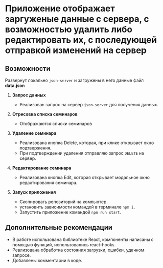 # Приложение отображает заргуженые данные с сервера, с возможностью удалить либо редактировать их, с последующей отправкой изменений на сервер

## Возможности

Развернут локально `json-server` и загружены в него данные файл **data.json**

1. **Запрос данных**

   - Реализован запрос на сервер `json-server` для получения данных.

2. **Отрисовка списка семинаров**

   - Отображаются списки семинаров

3. **Удаление семинара**

   - Реализована кнопка Delete, которая, при клике открывает окно подтвержения.
   - При подтверждении удаления отправляю запрос `DELETE` на сервер.

4. **Редактирование семинара**

   - Реализована кнопка Edit, которая открывает модальное окно редактирования семинара.

5. **Запуск приложения**

   - Cкопировать репозиторий на компьютер.
   - установить зависимости командой в терминале `npm i`.
   - Запустить приложение командой `npm run start`.

## Дополнительные рекомендации

- В работе использована библиотеке React, компоненты написаны с помощью функций, использовались react-hooks.
- Реализована обработка состояния загрузки, ошибки, удачном запросе.
- Добавлены комментарии в коде.
